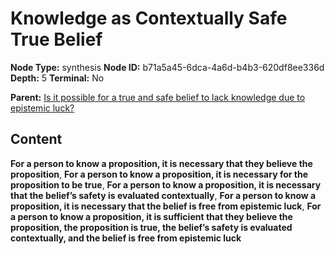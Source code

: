 # Knowledge as Contextually Safe True Belief

**Node Type:** synthesis
**Node ID:** b71a5a45-6dca-4a6d-b4b3-620df8ee336d
**Depth:** 5
**Terminal:** No

**Parent:** [Is it possible for a true and safe belief to lack knowledge due to epistemic luck?](is-it-possible-for-a-true-and-safe-belief-to-lack-knowledge-due-to-epistemic-luck-antithesis-df4b1447-b2d7-4a53-b5d4-bb0195a2f946.md)

## Content

**For a person to know a proposition, it is necessary that they believe the proposition**, **For a person to know a proposition, it is necessary for the proposition to be true**, **For a person to know a proposition, it is necessary that the belief’s safety is evaluated contextually**, **For a person to know a proposition, it is necessary that the belief is free from epistemic luck**, **For a person to know a proposition, it is sufficient that they believe the proposition, the proposition is true, the belief’s safety is evaluated contextually, and the belief is free from epistemic luck**
